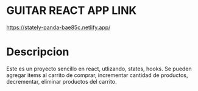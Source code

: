 # GUITAR REACT APP LINK
https://stately-panda-bae85c.netlify.app/

# Descripcion
Este es un proyecto sencillo en react, utlizando, states, hooks.
Se pueden agregar items al carrito de comprar, incrementar cantidad de productos, decrementar, eliminar productos del carrito.
